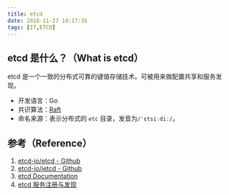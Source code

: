 ```yaml
---
title: etcd
date: 2018-11-27 14:17:35
tags: [IT,ETCD]
---
```


## etcd 是什么？（What is etcd）

etcd 是一个一致的分布式可靠的键值存储技术。可被用来做配置共享和服务发现。

- 开发语言：Go
- 共识算法：[Raft](https://raft.github.io/)
- 命名来源：表示分布式的 `etc` 目录，发音为`/ˈɛtsiːdiː/`。

## 参考（Reference）

1. [etcd-io/etcd - Github](https://github.com/etcd-io/etcd)
2. [etcd-io/jetcd - Github](https://github.com/etcd-io/jetcd)
3. [etcd Documentation](https://etcd.readthedocs.io/en/latest/)
4. [etcd 服务注册与发现](https://ralphbupt.github.io/2017/05/04/etcd-%E6%9C%8D%E5%8A%A1%E6%B3%A8%E5%86%8C%E4%B8%8E%E5%8F%91%E7%8E%B0/)

